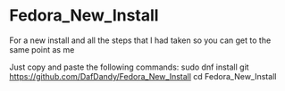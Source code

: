 # Fedora_New_Install

For a new install and all the steps that I had taken so you can get to the same point as me

Just copy and paste the following commands:
sudo dnf install git
https://github.com/DafDandy/Fedora_New_Install
cd Fedora_New_Install
